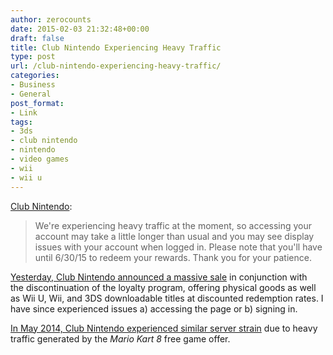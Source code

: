 ```yaml
---
author: zerocounts
date: 2015-02-03 21:32:48+00:00
draft: false
title: Club Nintendo Experiencing Heavy Traffic
type: post
url: /club-nintendo-experiencing-heavy-traffic/
categories:
- Business
- General
post_format:
- Link
tags:
- 3ds
- club nintendo
- nintendo
- video games
- wii
- wii u
---
```


[Club Nintendo](https://club.nintendo.com):


<blockquote>We're experiencing heavy traffic at the moment, so accessing your account may take a little longer than usual and you may see display issues with your account when logged in. Please note that you'll have until 6/30/15 to redeem your rewards. Thank you for your patience.</blockquote>


[Yesterday, Club Nintendo announced a massive sale](https://club.nintendo.com/rewards.do) in conjunction with the discontinuation of the loyalty program, offering physical goods as well as Wii U, Wii, and 3DS downloadable titles at discounted redemption rates. I have since experienced issues a) accessing the page or b) signing in.

[In May 2014, Club Nintendo experienced similar server strain](https://www.zerocounts.net/2014/05/31/club-nintendo-stuck-in-mario-kart-traffic/) due to heavy traffic generated by the _Mario Kart 8_ free game offer.
